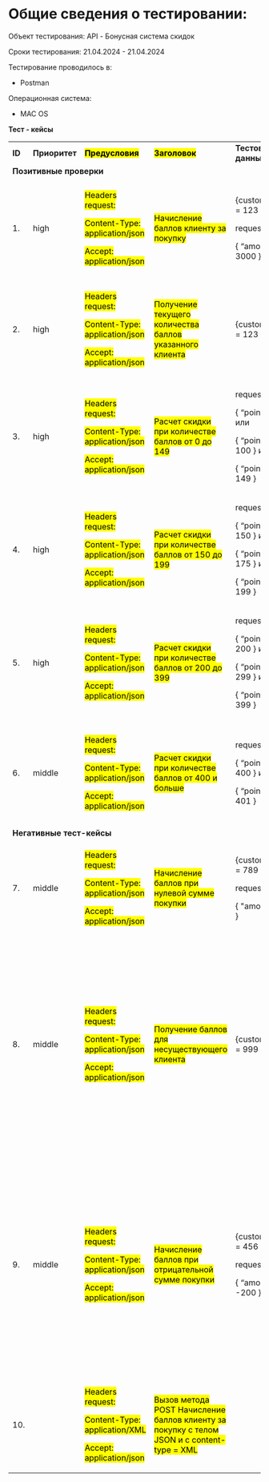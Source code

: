 # Общие сведения о тестировании:

Объект тестирования: API - Бонусная система скидок

Сроки тестирования: 21.04.2024 - 21.04.2024

Тестирование проводилось в:

- Postman

Операционная система:

- MAC OS

**Тест - кейсы**

<table>
<colgroup>
<col style="width: 4%" />
<col style="width: 8%" />
<col style="width: 10%" />
<col style="width: 10%" />
<col style="width: 12%" />
<col style="width: 21%" />
<col style="width: 32%" />
</colgroup>
<tbody>
<tr class="odd">
<td><strong>ID</strong></td>
<td><strong>Приоритет</strong></td>
<td><strong><mark>Предусловия</mark></strong></td>
<td><strong><mark>Заголовок</mark></strong></td>
<td><strong>Тестовые данные</strong></td>
<td><strong>Шаги выполнения</strong></td>
<td><strong>Ожидаемый результат</strong></td>
</tr>
<tr class="even">
<td colspan="7"><strong>Позитивные проверки</strong></td>
</tr>
<tr class="odd">
<td rowspan="3">1.</td>
<td rowspan="3">high</td>
<td rowspan="3"><p><mark>Headers request:</mark></p>
<p><mark>Content-Type: application/json</mark></p>
<p><mark>Accept: application/json</mark></p></td>
<td rowspan="3"><mark>Начисление баллов клиенту за покупку</mark></td>
<td rowspan="3"><p>{customer_id} = 123</p>
<p>request body:</p>
<p>{ “amount”: 3000 }</p></td>
<td><ol type="1">
<li><p>Отправить метод POST
/api/customer/<strong>{customer_id}</strong>/purchase</p></li>
</ol></td>
<td><mark>Запрос успешно отправлен на сервер</mark></td>
</tr>
<tr class="even">
<td><ol start="2" type="1">
<li><p>Проверить код состояния</p></li>
</ol></td>
<td>HTTP Status: 200 OK</td>
</tr>
<tr class="odd">
<td><ol start="3" type="1">
<li><p>Проверить тело ответа от сервера</p></li>
</ol></td>
<td><mark>В теле ответа от сервера</mark> вернулось обновленное
количество бонусных баллов клиента<mark>: 3</mark></td>
</tr>
<tr class="even">
<td rowspan="4">2.</td>
<td rowspan="4">high</td>
<td rowspan="4"><p><mark>Headers request:</mark></p>
<p><mark>Content-Type: application/json</mark></p>
<p><mark>Accept: application/json</mark></p></td>
<td rowspan="4"><mark>Получение текущего количества баллов указанного
клиента</mark></td>
<td rowspan="4">{customer_id} = 123</td>
<td rowspan="2"><ol type="1">
<li><p>Отправить метод GET
/api/customer/<strong>{customer_id}</strong>/points</p></li>
</ol></td>
<td rowspan="2"><mark>Запрос успешно отправлен на сервер</mark></td>
</tr>
<tr class="odd">
</tr>
<tr class="even">
<td><ol start="2" type="1">
<li><p>Проверить код состояния</p></li>
</ol></td>
<td>HTTP Status: 200 OK</td>
</tr>
<tr class="odd">
<td><ol start="3" type="1">
<li><p>Проверить тело ответа от сервера</p></li>
</ol></td>
<td><mark>В теле ответа от сервера</mark> вернулось <mark>корректное
количество баллов для клиента с ID 123.</mark></td>
</tr>
<tr class="even">
<td rowspan="3">3.</td>
<td rowspan="3">high</td>
<td rowspan="3"><p><mark>Headers request:</mark></p>
<p><mark>Content-Type: application/json</mark></p>
<p><mark>Accept: application/json</mark></p></td>
<td rowspan="3"><mark>Расчет скидки при количестве баллов от 0 до
149</mark></td>
<td rowspan="3"><p>request body:</p>
<p>{ “points”: 0 } или</p>
<p>{ “points”: 100 } или</p>
<p>{ “points”: 149 }</p></td>
<td><ol type="1">
<li><p>Отправить метод POST /api/discount/calculate</p></li>
</ol></td>
<td><mark>Запрос успешно отправлен на сервер</mark></td>
</tr>
<tr class="odd">
<td><ol start="2" type="1">
<li><p>Проверить код состояния</p></li>
</ol></td>
<td>HTTP Status: 200 OK</td>
</tr>
<tr class="even">
<td><ol start="3" type="1">
<li><p>Проверить тело ответа от сервера</p></li>
</ol></td>
<td><mark>В теле ответа от сервера</mark> вернулось <mark>:
1%</mark></td>
</tr>
<tr class="odd">
<td rowspan="3">4.</td>
<td rowspan="3">high</td>
<td rowspan="3"><p><mark>Headers request:</mark></p>
<p><mark>Content-Type: application/json</mark></p>
<p><mark>Accept: application/json</mark></p></td>
<td rowspan="3"><mark>Расчет скидки при количестве баллов от 150 до
199</mark></td>
<td rowspan="3"><p>request body:</p>
<p>{ “points”: 150 } или</p>
<p>{ “points”: 175 } или</p>
<p>{ “points”: 199 }</p></td>
<td><ol type="1">
<li><p>Отправить метод POST /api/discount/calculate</p></li>
</ol></td>
<td><mark>Запрос успешно отправлен на сервер</mark></td>
</tr>
<tr class="even">
<td><ol start="2" type="1">
<li><p>Проверить код состояния</p></li>
</ol></td>
<td>HTTP Status: 200 OK</td>
</tr>
<tr class="odd">
<td><ol start="3" type="1">
<li><p>Проверить тело ответа от сервера</p></li>
</ol></td>
<td><mark>В теле ответа от сервера</mark> вернулось <mark>:
5%</mark></td>
</tr>
<tr class="even">
<td rowspan="3">5.</td>
<td rowspan="3">high</td>
<td rowspan="3"><p><mark>Headers request:</mark></p>
<p><mark>Content-Type: application/json</mark></p>
<p><mark>Accept: application/json</mark></p></td>
<td rowspan="3"><mark>Расчет скидки при количестве баллов от 200 до
399</mark></td>
<td rowspan="3"><p>request body:</p>
<p>{ “points”: 200 } или</p>
<p>{ “points”: 299 } или</p>
<p>{ “points”: 399 }</p></td>
<td><ol type="1">
<li><p>Отправить метод POST /api/discount/calculate</p></li>
</ol></td>
<td><mark>Запрос успешно отправлен на сервер (или запрос успешно
иницирован)</mark></td>
</tr>
<tr class="odd">
<td><ol start="2" type="1">
<li><p>Проверить код состояния</p></li>
</ol></td>
<td>HTTP Status: 200 OK</td>
</tr>
<tr class="even">
<td><ol start="3" type="1">
<li><p>Проверить тело ответа от сервера</p></li>
</ol></td>
<td><mark>В теле ответа от сервера</mark> вернулось <mark>:
7%.</mark></td>
</tr>
<tr class="odd">
<td rowspan="3">6.</td>
<td rowspan="3">middle</td>
<td rowspan="3"><p><mark>Headers request:</mark></p>
<p><mark>Content-Type: application/json</mark></p>
<p><mark>Accept: application/json</mark></p></td>
<td rowspan="3"><mark>Расчет скидки при количестве баллов от 400 и
больше</mark></td>
<td rowspan="3"><p>request body:</p>
<p>{ “points”: 400 } или</p>
<p>{ “points”: 401 }</p></td>
<td><ol type="1">
<li><p>Отправить метод POST /api/discount/calculate</p></li>
</ol></td>
<td><mark>Запрос успешно отправлен на сервер</mark></td>
</tr>
<tr class="even">
<td><ol start="2" type="1">
<li><p>Проверить код состояния</p></li>
</ol></td>
<td>HTTP Status: 200 OK</td>
</tr>
<tr class="odd">
<td><ol start="3" type="1">
<li><p>Проверить, что в ответе вернулась скидка 7%</p></li>
</ol></td>
<td><mark>В теле ответа от сервера</mark> вернулось <mark>:
10%</mark></td>
</tr>
<tr class="even">
<td colspan="7"><strong>Негативные тест-кейсы</strong></td>
</tr>
<tr class="odd">
<td rowspan="9">7.</td>
<td rowspan="9">middle</td>
<td rowspan="9"><p><mark>Headers request:</mark></p>
<p><mark>Content-Type: application/json</mark></p>
<p><mark>Accept: application/json</mark></p></td>
<td rowspan="9"><mark>Начисление баллов при нулевой сумме
покупки</mark></td>
<td rowspan="9"><p>{customer_id} = 789</p>
<p>request body:</p>
<p>{ "amount": 0 }</p></td>
<td rowspan="2"><ol type="1">
<li><p>Отправить метод POST
/api/customer/<strong>{customer_id}</strong>/purchase</p></li>
</ol></td>
<td rowspan="3"><mark>Запрос успешно отправлен на сервер</mark></td>
</tr>
<tr class="even">
</tr>
<tr class="odd">
<td rowspan="3"><ol start="2" type="1">
<li><p>Проверить код состояния</p></li>
</ol></td>
</tr>
<tr class="even">
<td rowspan="3">HTTP Status: 200 OK</td>
</tr>
<tr class="odd">
</tr>
<tr class="even">
<td rowspan="4"><ol start="3" type="1">
<li><p>Проверить тело ответа от сервера</p></li>
</ol></td>
</tr>
<tr class="odd">
<td rowspan="3"><mark>Клиент не получает баллы при нулевой сумме
покупки.</mark></td>
</tr>
<tr class="even">
</tr>
<tr class="odd">
</tr>
<tr class="even">
<td rowspan="3">8.</td>
<td rowspan="3">middle</td>
<td rowspan="3"><p><mark>Headers request:</mark></p>
<p><mark>Content-Type: application/json</mark></p>
<p><mark>Accept: application/json</mark></p></td>
<td rowspan="3"><mark>Получение баллов для несуществующего
клиента</mark></td>
<td rowspan="3">{customer_id} = 999</td>
<td><ol type="1">
<li><p>Отправить метод GET
/api/customer/<strong>{customer_id}</strong>/points</p></li>
</ol></td>
<td><mark>Запрос отправлен на сервер</mark></td>
</tr>
<tr class="odd">
<td><ol start="2" type="1">
<li><p>Проверить код состояния</p></li>
</ol></td>
<td>HTTP Status: <mark>404 (Not Found)</mark></td>
</tr>
<tr class="even">
<td><ol start="3" type="1">
<li><p>Проверить тело ответа от сервера</p></li>
</ol></td>
<td><p><mark>В теле ответа от сервера</mark> вернулось<mark>:</mark></p>
<p><mark>{</mark></p>
<p><mark>"timestamp": "2024-04-21T14:53:19.321+00:00",</mark></p>
<p><mark>"status": 404,</mark></p>
<p><mark>"error": "Not Found",</mark></p>
<p><mark>"path": "</mark>/api/customer/999/points<mark>"</mark></p>
<p><mark>}</mark></p></td>
</tr>
<tr class="odd">
<td rowspan="3">9.</td>
<td rowspan="3">middle</td>
<td rowspan="3"><p><mark>Headers request:</mark></p>
<p><mark>Content-Type: application/json</mark></p>
<p><mark>Accept: application/json</mark></p></td>
<td rowspan="3"><mark>Начисление баллов при отрицательной сумме
покупки</mark></td>
<td rowspan="3"><p>{customer_id} = 456</p>
<p>request body:</p>
<p>{ “amount”: -200 }</p></td>
<td><ol type="1">
<li><p>Отправить метод POST
/api/customer/<strong>{customer_id}</strong>/purchase</p></li>
</ol></td>
<td><mark>Запрос отправлен на сервер</mark></td>
</tr>
<tr class="even">
<td><ol start="2" type="1">
<li><p>Проверить код состояния</p></li>
</ol></td>
<td><mark>"HTTP Status: 400 Bad Request</mark></td>
</tr>
<tr class="odd">
<td><ol start="3" type="1">
<li><p>Проверить, что в ответе вернулась ошибка.</p></li>
</ol></td>
<td><p><mark>В теле ответа от сервера</mark> вернулось<mark>:</mark></p>
<p><mark>{</mark></p>
<p><mark>"timestamp": "2024-04-21T15:02:16.962+00:00",</mark></p>
<p><mark>"status": 400,</mark></p>
<p><mark>"error": "Bad Request",</mark></p>
<p><mark>"path":
"</mark>/api/customer/{customer_id}/purchase<mark>"</mark></p>
<p><mark>}</mark></p></td>
</tr>
<tr class="even">
<td>10.</td>
<td></td>
<td><p><mark>Headers request:</mark></p>
<p><mark>Content-Type: application/XML</mark></p>
<p><mark>Accept: application/json</mark></p></td>
<td><mark>Вызов метода POST Начисление баллов клиенту за покупку c телом
JSON и c content-type = XML</mark></td>
<td></td>
<td></td>
<td></td>
</tr>
</tbody>
</table>
